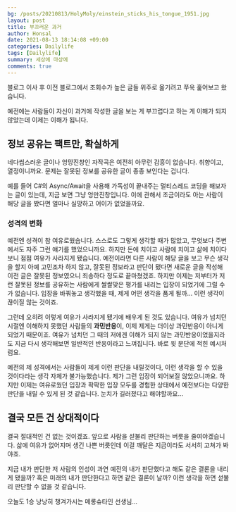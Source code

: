 ```yaml
---
bg: /posts/20210813/HolyMoly/einstein_sticks_his_tongue_1951.jpg
layout: post
title: 부끄러운 과거
author: Honsal
date: 2021-08-13 18:14:08 +09:00
categories: Dailylife
tags: [Dailylife]
summary: 세상에 마상에
comments: true
---
```


블로그 이사 후 이전 블로그에서 조회수가 높은 글들 위주로 옮기려고 쭈욱 훑어보고 왔습니다.

예전에는 사람들이 자신이 과거에 작성한 글을 보는 게 부끄럽다고 하는 게 이해가 되지 않았는데 이제는 이해가 됩니다.

## 정보 공유는 팩트만, 확실하게

네다씹스러운 글이나 엉망진창인 자작곡은 여전히 아무런 감흥이 없습니다. 취향이고, 열정이니까요. 문제는 잘못된 정보를 공유한 글이 종종 보인다는 겁니다.

예를 들어 C#의 Async/Await을 사용해 가독성이 끝내주는 멀티스레드 코딩을 해보자는 글이 있는데, 지금 보면 그냥 엉만진창입니다. 이에 관해서 조금이라도 아는 사람이 해당 글을 봤다면 얼마나 실망하고 어이가 없었을까요.

### 성격의 변화

예전엔 성격이 참 여유로웠습니다. 스스로도 그렇게 생각할 때가 많았고, 무엇보다 주변에서도 자주 그런 얘기를 했었으니까요. 하지만 돈에 치이고 사람에 치이고 삶에 치이다보니 점점 여유가 사라지게 됐습니다. 예전이라면 다른 사람이 해당 글을 보고 무슨 생각을 할지 아예 고민조차 하지 않고, 잘못된 정보라고 판단이 됐다면 새로운 글을 작성해 이전 글은 잘못된 정보였으니 죄송하다 정도로 끝마쳤겠죠. 하지만 이제는 저부터가 저런 잘못된 정보를 공유하는 사람에게 쌀쌀맞은 평가를 내리는 입장이 되었기에 그럴 수가 없습니다. 입장을 바꿔놓고 생각했을 때, 제게 어떤 생각을 품게 될까... 이런 생각이 끊이질 않는 것이죠.

그런데 오히려 이렇게 여유가 사라지게 됐기에 배우게 된 것도 있습니다. 여유가 넘치던 시절엔 이해하지 못했던 사람들의 **과민반응**이, 이제 제게는 더이상 과민반응이 아니게 되었기 때문이죠. 여유가 넘치던 그 때의 저에겐 이해가 되지 않는 과민반응이었을지라도 지금 다시 생각해보면 일반적인 반응이라고 느껴집니다. 바로 윗 문단에 적힌 예시처럼요.

예전의 제 성격에서는 사람들이 제게 이런 판단을 내릴것이다, 이런 생각을 할 수 있을 것이다라는 생각 자체가 불가능했습니다. 제가 그런 입장이 되어보질 않았으니까요. 하지만 이제는 여유로웠던 입장과 팍팍한 입장 모두를 경험한 상태에서 예전보다는 다양한 판단을 내릴 수 있게 된 것 같습니다. 눈치가 길러졌다고 해야할까요...

## 결국 모든 건 상대적이다

결국 절대적인 건 없는 것이겠죠. 앞으로 사람을 섣불리 판단하는 버릇을 줄여야겠습니다. 삶에 여유가 없어지며 생긴 나쁜 버릇인데 이걸 깨달은 지금이라도 서서히 고쳐가 봐야죠.

지금 내가 판단한 저 사람의 인성이 과연 예전의 내가 판단했다고 해도 같은 결론을 내리게 됐을까? 혹은 미래의 내가 판단한다고 하면 같은 결론이 날까? 이런 생각을 하면 섣불리 판단할 수 없을 것 같습니다.

오늘도 1승 낭낭히 챙겨가시는 메롱슈타인 선생님...
